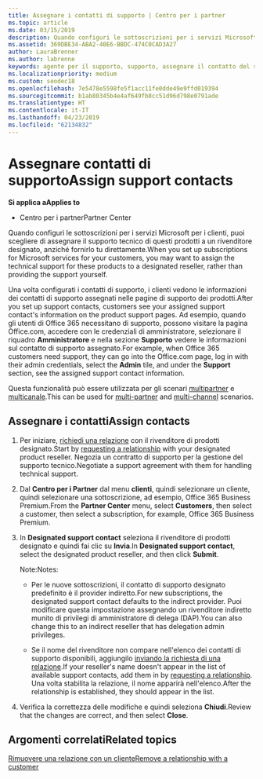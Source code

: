 ```yaml
---
title: Assegnare i contatti di supporto | Centro per i partner
ms.topic: article
ms.date: 03/15/2019
description: Quando configuri le sottoscrizioni per i servizi Microsoft per i clienti, puoi scegliere di assegnare il supporto tecnico di questi prodotti a un rivenditore designato, anziché fornirlo tu direttamente.
ms.assetid: 369DBE34-ABA2-40E6-BBDC-474C0CAD3A27
author: LauraBrenner
ms.author: labrenne
keywords: agente per il supporto, supporto, assegnare il contatto del supporto tecnico, contatto del supporto tecnico designato
ms.localizationpriority: medium
ms.custom: seodec18
ms.openlocfilehash: 7e5478e5598fe5f1acc11fe0dde49e9ffd019394
ms.sourcegitcommit: b1ab80345b4e4af649fb8cc51d96d798e0791ade
ms.translationtype: HT
ms.contentlocale: it-IT
ms.lasthandoff: 04/23/2019
ms.locfileid: "62134832"
---
```

# <a name="assign-support-contacts"></a><span data-ttu-id="2d81e-104">Assegnare contatti di supporto</span><span class="sxs-lookup"><span data-stu-id="2d81e-104">Assign support contacts</span></span>

<span data-ttu-id="2d81e-105">**Si applica a**</span><span class="sxs-lookup"><span data-stu-id="2d81e-105">**Applies to**</span></span>

-  <span data-ttu-id="2d81e-106">Centro per i partner</span><span class="sxs-lookup"><span data-stu-id="2d81e-106">Partner Center</span></span>

<span data-ttu-id="2d81e-107">Quando configuri le sottoscrizioni per i servizi Microsoft per i clienti, puoi scegliere di assegnare il supporto tecnico di questi prodotti a un rivenditore designato, anziché fornirlo tu direttamente.</span><span class="sxs-lookup"><span data-stu-id="2d81e-107">When you set up subscriptions for Microsoft services for your customers, you may want to assign the technical support for these products to a designated reseller, rather than providing the support yourself.</span></span>

<span data-ttu-id="2d81e-108">Una volta configurati i contatti di supporto, i clienti vedono le informazioni dei contatti di supporto assegnati nelle pagine di supporto dei prodotti.</span><span class="sxs-lookup"><span data-stu-id="2d81e-108">After you set up support contacts, customers see your assigned support contact's information on the product support pages.</span></span> <span data-ttu-id="2d81e-109">Ad esempio, quando gli utenti di Office 365 necessitano di supporto, possono visitare la pagina Office.com, accedere con le credenziali di amministratore, selezionare il riquadro **Amministratore** e nella sezione **Supporto** vedere le informazioni sul contatto di supporto assegnato.</span><span class="sxs-lookup"><span data-stu-id="2d81e-109">For example, when Office 365 customers need support, they can go into the Office.com page, log in with their admin credentials, select the **Admin** tile, and under the **Support** section, see the assigned support contact information.</span></span>

<span data-ttu-id="2d81e-110">Questa funzionalità può essere utilizzata per gli scenari [multipartner](multipartner.md) e [multicanale](multichannel.md).</span><span class="sxs-lookup"><span data-stu-id="2d81e-110">This can be used for [multi-partner](multipartner.md) and [multi-channel](multichannel.md) scenarios.</span></span> 

<a href="" id="assigncontacts"></a>
## <a name="assign-contacts"></a><span data-ttu-id="2d81e-111">Assegnare i contatti</span><span class="sxs-lookup"><span data-stu-id="2d81e-111">Assign contacts</span></span>

1.  <span data-ttu-id="2d81e-112">Per iniziare, [richiedi una relazione](request-a-relationship-with-a-customer.md) con il rivenditore di prodotti designato.</span><span class="sxs-lookup"><span data-stu-id="2d81e-112">Start by [requesting a relationship](request-a-relationship-with-a-customer.md) with your designated product reseller.</span></span> <span data-ttu-id="2d81e-113">Negozia un contratto di supporto per la gestione del supporto tecnico.</span><span class="sxs-lookup"><span data-stu-id="2d81e-113">Negotiate a support agreement with them for handling technical support.</span></span>

2.  <span data-ttu-id="2d81e-114">Dal **Centro per i Partner** dal menu **clienti**, quindi selezionare un cliente, quindi selezionare una sottoscrizione, ad esempio, Office 365 Business Premium.</span><span class="sxs-lookup"><span data-stu-id="2d81e-114">From the **Partner Center** menu, select **Customers**, then select a customer, then select a subscription, for example, Office 365 Business Premium.</span></span>

3.  <span data-ttu-id="2d81e-115">In **Designated support contact** seleziona il rivenditore di prodotti designato e quindi fai clic su **Invia**.</span><span class="sxs-lookup"><span data-stu-id="2d81e-115">In  **Designated support contact**, select the designated product reseller, and then click **Submit**.</span></span> 

    <span data-ttu-id="2d81e-116">Note:</span><span class="sxs-lookup"><span data-stu-id="2d81e-116">Notes:</span></span> 
    
    *  <span data-ttu-id="2d81e-117">Per le nuove sottoscrizioni, il contatto di supporto designato predefinito è il provider indiretto.</span><span class="sxs-lookup"><span data-stu-id="2d81e-117">For new subscriptions, the designated support contact defaults to the indirect provider.</span></span> <span data-ttu-id="2d81e-118">Puoi modificare questa impostazione assegnando un rivenditore indiretto munito di privilegi di amministratore di delega (DAP).</span><span class="sxs-lookup"><span data-stu-id="2d81e-118">You can also change this to an indirect reseller that has delegation admin privileges.</span></span>
    
    *  <span data-ttu-id="2d81e-119">Se il nome del rivenditore non compare nell'elenco dei contatti di supporto disponibili, aggiungilo [inviando la richiesta di una relazione](request-a-relationship-with-a-customer.md).</span><span class="sxs-lookup"><span data-stu-id="2d81e-119">If your reseller's name doesn't appear in the list of available support contacts, add them in by [requesting a relationship](request-a-relationship-with-a-customer.md).</span></span> <span data-ttu-id="2d81e-120">Una volta stabilita la relazione, il nome apparirà nell'elenco.</span><span class="sxs-lookup"><span data-stu-id="2d81e-120">After the relationship is established, they should appear in the list.</span></span>  

4.  <span data-ttu-id="2d81e-121">Verifica la correttezza delle modifiche e quindi seleziona **Chiudi**.</span><span class="sxs-lookup"><span data-stu-id="2d81e-121">Review that the changes are correct, and then select **Close**.</span></span>

## <a name="related-topics"></a><span data-ttu-id="2d81e-122">Argomenti correlati</span><span class="sxs-lookup"><span data-stu-id="2d81e-122">Related topics</span></span>

[<span data-ttu-id="2d81e-123">Rimuovere una relazione con un cliente</span><span class="sxs-lookup"><span data-stu-id="2d81e-123">Remove a relationship with a customer</span></span>](remove-a-relationship.md)